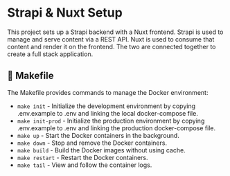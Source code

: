 # Strapi & Nuxt Setup

This project sets up a Strapi backend with a Nuxt frontend. Strapi is used to manage and serve content via a REST API. Nuxt is used to consume that content and render it on the frontend. The two are connected together to create a full stack application.

## 🧰 Makefile

The Makefile provides commands to manage the Docker environment:

- `make init` - Initialize the development environment by copying .env.example to .env and linking the local docker-compose file.
- `make init-prod` - Initialize the production environment by copying .env.example to .env and linking the production docker-compose file.
- `make up` - Start the Docker containers in the background.
- `make down` - Stop and remove the Docker containers.  
- `make build` - Build the Docker images without using cache.
- `make restart` - Restart the Docker containers.
- `make tail` - View and follow the container logs.